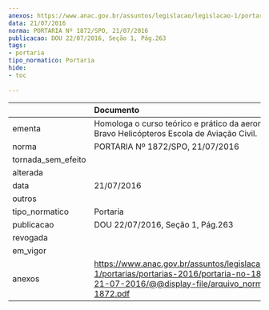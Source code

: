 ```yaml
---
anexos: https://www.anac.gov.br/assuntos/legislacao/legislacao-1/portarias/portarias-2016/portaria-no-1872-spo-21-07-2016/@@display-file/arquivo_norma/PA2016-1872.pdf
data: 21/07/2016
norma: PORTARIA Nº 1872/SPO, 21/07/2016
publicacao: DOU 22/07/2016, Seção 1, Pág.263
tags:
- portaria
tipo_normatico: Portaria
hide: 
- toc 
 
---
```


|                    | Documento                                                                                                                                                      |
|:-------------------|:---------------------------------------------------------------------------------------------------------------------------------------------------------------|
| ementa             | Homologa o curso teórico e prático da aeronave R44 da Bravo Helicópteros Escola de Aviação Civil.                                                              |
| norma              | PORTARIA Nº 1872/SPO, 21/07/2016                                                                                                                               |
| tornada_sem_efeito |                                                                                                                                                                |
| alterada           |                                                                                                                                                                |
| data               | 21/07/2016                                                                                                                                                     |
| outros             |                                                                                                                                                                |
| tipo_normatico     | Portaria                                                                                                                                                       |
| publicacao         | DOU 22/07/2016, Seção 1, Pág.263                                                                                                                               |
| revogada           |                                                                                                                                                                |
| em_vigor           |                                                                                                                                                                |
| anexos             | https://www.anac.gov.br/assuntos/legislacao/legislacao-1/portarias/portarias-2016/portaria-no-1872-spo-21-07-2016/@@display-file/arquivo_norma/PA2016-1872.pdf |